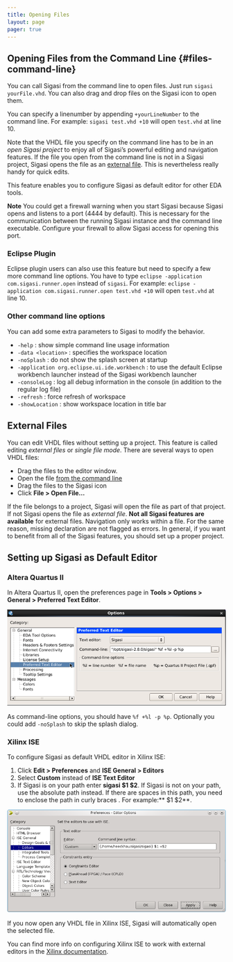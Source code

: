 ```yaml
---
title: Opening Files
layout: page 
pager: true
---
```


Opening Files from the Command Line {#files-command-line}
-----------------------------------

You can call Sigasi from the command line to open files. Just run
`sigasi yourFile.vhd`. You can also drag and drop files on the Sigasi
icon to open them.

You can specify a linenumber by appending `+yourLineNumber` to the
command line. For example: `sigasi test.vhd +10` will open `test.vhd` at
line 10.

Note that the VHDL file you specify on the command line has to be in an
*open Sigasi project* to enjoy all of Sigasi’s powerful editing and
navigation features. If the file you open from the command line is not
in a Sigasi project, Sigasi opens the file as an [external
file](#files-external). This is nevertheless really handy for quick
edits.

This feature enables you to configure Sigasi as default editor for other
EDA tools.

**Note** You could get a firewall warning when you start Sigasi because
Sigasi opens and listens to a port (4444 by default). This is necessary
for the communication between the running Sigasi instance and the
command line executable. Configure your firewall to allow Sigasi access
for opening this port.

### Eclipse Plugin

Eclipse plugin users can also use this feature but need to specify a few
more command line options. You have to type
`eclipse -application com.sigasi.runner.open` instead of `sigasi`. For
example: `eclipse -application com.sigasi.runner.open test.vhd +10` will
open `test.vhd` at line 10.

### Other command line options

You can add some extra parameters to Sigasi to modify the behavior.

-   `-help` : show simple command line usage information
-   `-data <location>` : specifies the workspace location
-   `-noSplash` : do not show the splash screen at startup
-   `-application org.eclipse.ui.ide.workbench` : to use the default
    Eclipse workbench launcher instead of the Sigasi workbench launcher
-   `-consoleLog` : log all debug information in the console (in
    addition to the regular log file)
-   `-refresh` : force refresh of workspace
-   `-showLocation` : show workspace location in title bar

External Files
--------------

You can edit VHDL files without setting up a project. This feature is
called editing *external files* or *single file mode*. There are several
ways to open VHDL files:

-   Drag the files to the editor window.
-   Open the file [from the command line](#files-command-line)
-   Drag the files to the Sigasi icon
-   Click **File \> Open File…**

If the file belongs to a project, Sigasi will open the file as part of
that project. If not Sigasi opens the file as *external file*. **Not all
Sigasi features are available** for external files. Navigation only
works within a file. For the same reason, missing declaration are not
flagged as errors. In general, if you want to benefit from all of the
Sigasi features, you should set up a proper project.

Setting up Sigasi as Default Editor
-----------------------------------

### Altera Quartus II

In Altera Quartus II, open the preferences page in **Tools \> Options \>
General \> Preferred Text Editor**.

![Configuring Sigasi as default VHDL editor in Altera Quartus](/images/screenshots/SigasiEditorQuartus.png "Configuring Sigasi as default VHDL editor in Altera Quartus")

As command-line options, you should have `%f +%l -p %p`. Optionally you
could add `-noSplash` to skip the splash dialog.

### Xilinx ISE

To configure Sigasi as default VHDL editor in Xilinx ISE:

1. Click **Edit \> Preferences** and **ISE General \> Editors**
2. Select **Custom** instead of **ISE Text Editor**
3. If Sigasi is on your path enter **sigasi \$1 \$2**. If Sigasi is not
on your path, use the absolute path instead. If there are spaces in this
path, you need to enclose the path in curly braces . For example:** \$1 \$2**.

![Configuring Sigasi as default VHDL editor in Xilinx ISE](/images/screenshots/XilinxEditor.png "Configuring Sigasi as default VHDL editor in Xilinx ISE")

If you now open any VHDL file in Xilinx ISE, Sigasi will automatically
open the selected file.

You can find more info on configuring Xilinx ISE to work with external editors in the [Xilinx
documentation](http://www.xilinx.com/support/documentation/sw_manuals/xilinx12_2/pn_db_editor_options.htm).
